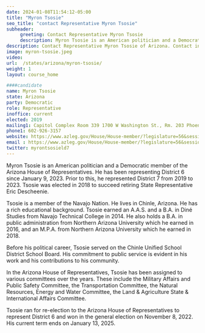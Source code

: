 ```yaml
---
date: 2024-01-08T11:54:12-05:00
title: "Myron Tsosie"
seo_title: "contact Representative Myron Tsosie"
subheader:
     greeting: Contact Representative Myron Tsosie
     description: Myron Tsosie is an American politician and a Democratic member of the Arizona House of Representative. He has been representing District 6 since January 9, 2023. Prior to this, he represented District 7 from 2019 to 2023.
description: Contact Representative Myron Tsosie of Arizona. Contact information for Myron Tsosie includes email address, phone number, and mailing address.
image: myron-tsosie.jpeg
video:
url:  /states/arizona/myron-tsosie/
weight: 1
layout: course_home

####candidate
name: Myron Tsosie
state: Arizona
party: Democratic
role: Representative
inoffice: current
elected: 2019
mailing1: Capitol Complex Room 339 1700 W Washington St., Rm. 203 Phoenix, AZ 85007-2890
phone1: 602-926-3157
website: https://www.azleg.gov/House/House-member/?legislature=56&session=128&legislator=2204/
email : https://www.azleg.gov/House/House-member/?legislature=56&session=128&legislator=2204/
twitter: myrontsosield7
---
```


Myron Tsosie is an American politician and a Democratic member of the Arizona House of Representatives. He has been representing District 6 since January 9, 2023. Prior to this, he represented District 7 from 2019 to 2023. Tsosie was elected in 2018 to succeed retiring State Representative Eric Descheenie.

Tsosie is a member of the Navajo Nation. He lives in Chinle, Arizona. He has a rich educational background. Tsosie earned an A.A.S. and a B.A. in Diné Studies from Navajo Technical College in 2014. He also holds a B.A. in public administration from Northern Arizona University which he earned in 2016, and an M.P.A. from Northern Arizona University which he earned in 2018.

Before his political career, Tsosie served on the Chinle Unified School District School Board. His commitment to public service is evident in his work and his contributions to his community.

In the Arizona House of Representatives, Tsosie has been assigned to various committees over the years. These include the Military Affairs and Public Safety Committee, the Transportation Committee, the Natural Resources, Energy and Water Committee, the Land & Agriculture State & International Affairs Committee.

Tsosie ran for re-election to the Arizona House of Representatives to represent District 6 and won in the general election on November 8, 2022. His current term ends on January 13, 2025.
